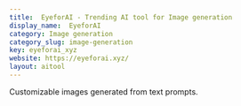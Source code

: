 ```yaml
---
title:  EyeforAI - Trending AI tool for Image generation
display_name:  EyeforAI
category: Image generation
category_slug: image-generation
key: eyeforai_xyz
website: https://eyeforai.xyz/
layout: aitool
---
```


Customizable images generated from text prompts.
